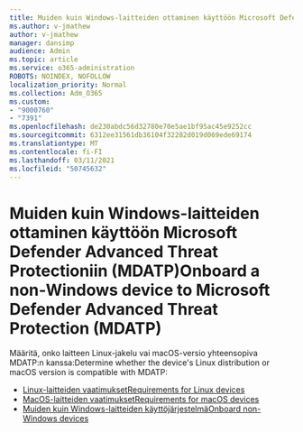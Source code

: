 ```yaml
---
title: Muiden kuin Windows-laitteiden ottaminen käyttöön Microsoft Defender Advanced Threat Protectioniin (MDATP)
ms.author: v-jmathew
author: v-jmathew
manager: dansimp
audience: Admin
ms.topic: article
ms.service: o365-administration
ROBOTS: NOINDEX, NOFOLLOW
localization_priority: Normal
ms.collection: Adm_O365
ms.custom:
- "9000760"
- "7391"
ms.openlocfilehash: de230abdc56d32780e70e5ae1bf95ac45e9252cc
ms.sourcegitcommit: 6312ee31561db36104f32282d019d069ede69174
ms.translationtype: MT
ms.contentlocale: fi-FI
ms.lasthandoff: 03/11/2021
ms.locfileid: "50745632"
---
```

# <a name="onboard-a-non-windows-device-to-microsoft-defender-advanced-threat-protection-mdatp"></a><span data-ttu-id="c4f1f-102">Muiden kuin Windows-laitteiden ottaminen käyttöön Microsoft Defender Advanced Threat Protectioniin (MDATP)</span><span class="sxs-lookup"><span data-stu-id="c4f1f-102">Onboard a non-Windows device to Microsoft Defender Advanced Threat Protection (MDATP)</span></span>

<span data-ttu-id="c4f1f-103">Määritä, onko laitteen Linux-jakelu vai macOS-versio yhteensopiva MDATP:n kanssa:</span><span class="sxs-lookup"><span data-stu-id="c4f1f-103">Determine whether the device's Linux distribution or macOS version is compatible with MDATP:</span></span>

- [<span data-ttu-id="c4f1f-104">Linux-laitteiden vaatimukset</span><span class="sxs-lookup"><span data-stu-id="c4f1f-104">Requirements for Linux devices</span></span>](https://go.microsoft.com/fwlink/?linkid=2143462)
- [<span data-ttu-id="c4f1f-105">MacOS-laitteiden vaatimukset</span><span class="sxs-lookup"><span data-stu-id="c4f1f-105">Requirements for macOS devices</span></span>](https://go.microsoft.com/fwlink/?linkid=2143461)
- [<span data-ttu-id="c4f1f-106">Muiden kuin Windows-laitteiden käyttöjärjestelmä</span><span class="sxs-lookup"><span data-stu-id="c4f1f-106">Onboard non-Windows devices</span></span>](https://go.microsoft.com/fwlink/?linkid=2143628)
